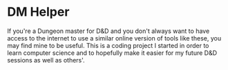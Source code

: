 # DM Helper
If you're a Dungeon master for D&amp;D and you don't always want to have access to the internet to use a similar online version of tools like these, you may find mine to be useful. This is a coding project I started in order to learn computer science and to hopefully make it easier for my future D&D sessions as well as others'.

